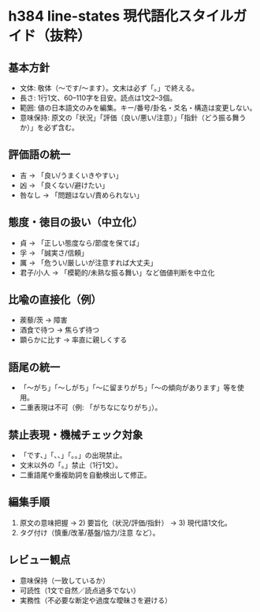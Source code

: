 # h384 line-states 現代語化スタイルガイド（抜粋）

## 基本方針
- 文体: 敬体（〜です/〜ます）。文末は必ず「。」で終える。
- 長さ: 1行1文、60–110字を目安。読点は1文2–3個。
- 範囲: 値の日本語文のみを編集。キー/番号/卦名・爻名・構造は変更しない。
- 意味保持: 原文の「状況」「評価（良い/悪い/注意）」「指針（どう振る舞うか）」を必ず含む。

## 評価語の統一
- 吉 → 「良い/うまくいきやすい」
- 凶 → 「良くない/避けたい」
- 咎なし → 「問題はない/責められない」

## 態度・徳目の扱い（中立化）
- 貞 → 「正しい態度なら/節度を保てば」
- 孚 → 「誠実さ/信頼」
- 厲 → 「危うい/厳しいが注意すれば大丈夫」
- 君子/小人 → 「模範的/未熟な振る舞い」など価値判断を中立化

## 比喩の直接化（例）
- 蒺藜/茨 → 障害
- 酒食で待つ → 焦らず待つ
- 顕らかに比す → 率直に親しくする

## 語尾の統一
- 「〜がち」「〜しがち」「〜に留まりがち」「〜の傾向があります」等を使用。
- 二重表現は不可（例: 「がちなになりがち」）。

## 禁止表現・機械チェック対象
- 「です、」「、、」「。。」の出現禁止。
- 文末以外の「。」禁止（1行1文）。
- 二重語尾や重複助詞を自動検出して修正。

## 編集手順
1) 原文の意味把握 → 2) 要旨化（状況/評価/指針） → 3) 現代語1文化。
4) タグ付け（慎重/改革/基盤/協力/注意 など）。

## レビュー観点
- 意味保持（一致しているか）
- 可読性（1文で自然／読点過多でない）
- 実務性（不必要な断定や過度な曖昧さを避ける）

